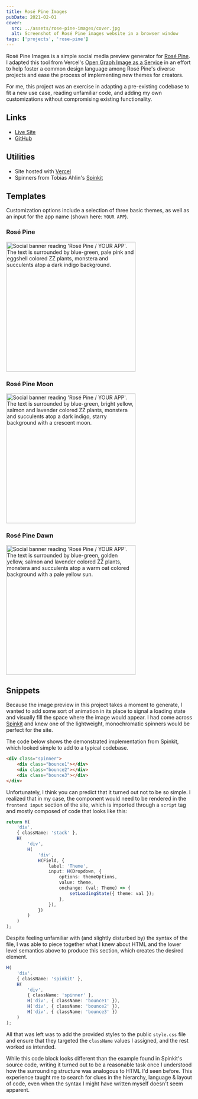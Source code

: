 ```yaml
---
title: Rosé Pine Images
pubDate: 2021-02-01
cover:
  src: ../assets/rose-pine-images/cover.jpg
  alt: Screenshot of Rosé Pine images website in a browser window
tags: ['projects', 'rose-pine']
---
```


Rosé Pine Images is a simple social media preview generator for [Rosé Pine](https://rosepinetheme.com). I adapted this tool from Vercel's [Open Graph Image as a Service](https://github.com/vercel/og-image) in an effort to help foster a common design language among Rosé Pine's diverse projects and ease the process of implementing new themes for creators.

For me, this project was an exercise in adapting a pre-existing codebase to fit a new use case, reading unfamiliar code, and adding my own customizations without compromising existing functionality.

## Links

- [Live Site](https://rose-pine-images.vercel.app)
- [GitHub](https://github.com/fvrests/rose-pine-images)

## Utilities

- Site hosted with [Vercel](https://vercel.com/)
- Spinners from Tobias Ahlin's [Spinkit](https://tobiasahlin.com/spinkit/)

## Templates

Customization options include a selection of three basic themes, as well as an input for the app name (shown here: `YOUR APP`).

### Rosé Pine

<img src="/rose-pine-images/rpi-preview-base.jpg" alt="Social banner reading 'Rosé Pine / YOUR APP'. The text is surrounded by blue-green, pale pink and eggshell colored ZZ plants, monstera and succulents atop a dark indigo background." width="350"/>

### Rosé Pine Moon

<img src="/rose-pine-images/rpi-preview-moon.jpg"  alt="Social banner reading 'Rosé Pine / YOUR APP'. The text is surrounded by blue-green, bright yellow, salmon and lavender colored ZZ plants, monstera and succulents atop a dark indigo, starry background with a crescent moon." width="350"/>

### Rosé Pine Dawn

<img src="/rose-pine-images/rpi-preview-dawn.jpg"  alt="Social banner reading 'Rosé Pine / YOUR APP'. The text is surrounded by blue-green, golden yellow, salmon and lavender colored ZZ plants, monstera and succulents atop a warm oat colored background with a pale yellow sun." width="350"/>

## Snippets

Because the image preview in this project takes a moment to generate, I wanted to add some sort of animation in its place to signal a loading state and visually fill the space where the image would appear. I had come across [Spinkit](https://tobiasahlin.com/spinkit/) and knew one of the lightweight, monochromatic spinners would be perfect for the site.

The code below shows the demonstrated implementation from Spinkit, which looked simple to add to a typical codebase.

```html
<div class="spinner">
	<div class="bounce1"></div>
	<div class="bounce2"></div>
	<div class="bounce3"></div>
</div>
```

Unfortunately, I think you can predict that it turned out not to be so simple. I realized that in my case, the component would need to be rendered in the `frontend input` section of the site, which is imported through a `script` tag and mostly composed of code that looks like this:

```ts
return H(
	'div',
	{ className: 'stack' },
	H(
		'div',
		H(
			'div',
			H(Field, {
				label: 'Theme',
				input: H(Dropdown, {
					options: themeOptions,
					value: theme,
					onchange: (val: Theme) => {
						setLoadingState({ theme: val });
					},
				}),
			})
		)
	)
);
```

Despite feeling unfamiliar with (and slightly disturbed by) the syntax of the file, I was able to piece together what I knew about HTML and the lower level semantics above to produce this section, which creates the desired element.

```ts
H(
	'div',
	{ className: 'spinkit' },
	H(
		'div',
		{ className: 'spinner' },
		H('div', { className: 'bounce1' }),
		H('div', { className: 'bounce2' }),
		H('div', { className: 'bounce3' })
	)
);
```

All that was left was to add the provided styles to the public `style.css` file and ensure that they targeted the `className` values I assigned, and the rest worked as intended.

While this code block looks different than the example found in Spinkit's source code, writing it turned out to be a reasonable task once I understood how the surrounding structure was analogous to HTML I'd seen before. This experience taught me to search for clues in the hierarchy, language & layout of code, even when the syntax I might have written myself doesn't seem apparent.
